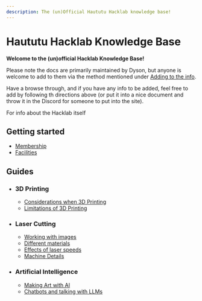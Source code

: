 ```yaml
---
description: The (un)Official Haututu Hacklab knowledge base!
---
```

# Haututu Hacklab Knowledge Base

**Welcome to the (un)official Hacklab Knowledge Base!**

Please note the docs are primarily maintained by Dyson, but anyone is welcome to add to them via the method mentioned under [Adding to the info](./info/addinginfo).  

Have a browse through, and if you have any info to be added, feel free to add by following th directions above (or put it into a nice document and throw it in the Discord for someone to put into the site).  

For info about the Hacklab itself

## Getting started

- [Membership](https://www.haututuhacklab.nz/membership)
- [Facilities](https://www.haututuhacklab.nz/spaces/)  

## Guides

- ### 3D Printing

    - [Considerations when 3D Printing](./guides/3dprinting/considerations)
    - [Limitations of 3D Printing](./guides/3dprinting/limitations)

- ### Laser Cutting

    - [Working with images](./guides/laser/images)
    - [Different materials](./guides/laser/materials)
    - [Effects of laser speeds](./guides/laser/speeds)
    - [Machine Details](./guides/laser/machine-details)

- ### Artificial Intelligence

    - [Making Art with AI](guides/ai/art)
    - [Chatbots and talking with LLMs](guides/ai/chat)
